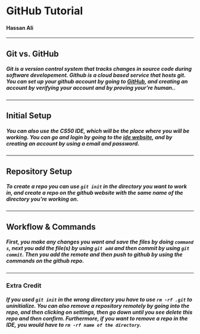 # GitHub Tutorial

#### Hassan Ali

---
## Git vs. GitHub

##### Git is a **version control system** that tracks changes in source code during software developement. Github is a **cloud based** service that hosts git. You can set up your github account by going to [GitHub](github.com), and creating an account by verifying your account and by proving your're human..

---
## Initial Setup

##### You can also use the CS50 IDE, which will be the place where you will be working. You can go and login by going to the [ide website](ide.cs50.io), and by creating an account by using a email and password.


---
## Repository Setup

##### To create a repo you can use `git init` in the directory you want to work in, and create a repo on the github website with the same name of the directory you're working on.


---
## Workflow & Commands

##### First, you make any changes you want and save the files by doing `command s`, next you add the file(s) by using `git add` and then commit by using `git commit`. Then you add the remote and then push to github by using the commands on the github repo.
---

### Extra Credit

##### If you used `git init` in the wrong directory you have to use `rm -rf .git` to uninitialize. You can also remove a repository remotely by going into the repo, and then clicking on settings, then go down until you see **delete this repo** and then confirm. Furthermore, if you want to remove a repo in the IDE, you would have to `rm -rf name of the directory`.





